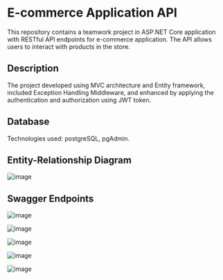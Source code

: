 # E-commerce Application API
This repository contains a teamwork project in ASP.NET Core application with RESTful API endpoints for e-commerce application. The API allows users to interact with products in the store. 

## Description
The project developed using MVC architecture and Entity framework, included Exception Handling Middleware, and enhanced by applying the authentication and authorization using JWT token.

## Database 
   Technologies used: postgreSQL, pgAdmin.

## Entity-Relationship Diagram
![image](https://github.com/ReemOthm/sda-csharp-backend_teamwork/assets/86829326/5af65bc5-9ebd-4fc2-a384-532858071865)

## Swagger Endpoints
![image](https://github.com/ReemOthm/sda-csharp-backend_teamwork/assets/86829326/df13a680-c728-41a1-82bb-2c67c77bcdab)

![image](https://github.com/ReemOthm/sda-csharp-backend_teamwork/assets/86829326/29c8a8ce-166c-4e18-8a06-84ae5ca91d7b)

![image](https://github.com/ReemOthm/sda-csharp-backend_teamwork/assets/86829326/5fc7c5e6-ee42-456d-afe5-b6ba4e6522c7)

![image](https://github.com/ReemOthm/sda-csharp-backend_teamwork/assets/86829326/38dec5cd-968a-4bbc-a186-3a628c85f34b)

![image](https://github.com/ReemOthm/sda-csharp-backend_teamwork/assets/86829326/173a9fd7-6608-467f-940d-123a5c2f74cd)

